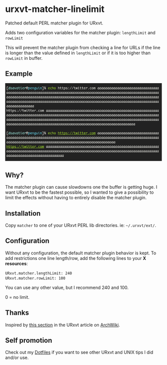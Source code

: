 # urxvt-matcher-linelimit

Patched default PERL matcher plugin for URxvt.

Adds two configuration variables for the matcher plugin: `lengthLimit` and
`rowLimit`

This will prevent the matcher plugin from checking a line for URLs if the line
is longer than the value defined in `lengthLimit` or if it is too higher than
`rowLimit` in buffer.

## Example     
![Example of line too long to trigger matcher and a regular matched line][img]

## Why?

The matcher plugin can cause slowdowns one the buffer is getting huge. I want
URxvt to be the fastest possible, so I wanted to give a possibility to limit
the effects without having to entirely disable the matcher plugin.

## Installation

Copy `matcher` to one of your URxvt PERL lib directories. ie:
`~/.urxvt/ext/`.

## Configuration

Without any configuration, the default matcher plugin behavior is kept. To add
restrictions one line length/row, add the following lines to your **X
resources**:
```
URxvt.matcher.lengthLimit: 240
URxvt.matcher.rowLimit: 100
```
You can use any other value, but I recommend 240 and 100.

0 = no limit.

## Thanks

Inspired by [this section][wiki section] in the URxvt article on
[ArchWiki][archwiki].

## Self promotion

Check out my [Dotfiles][dotfiles] if you want to see other URxvt and UNIX tips
I did and/or use.

[img]: .gh/example.png
[archwiki]: https://wiki.archlinux.org/index.php/ArchWiki:About
[wiki section]: https://wiki.archlinux.org/index.php/Rxvt-unicode#Very_long_lines_cause_slowdown
[dotfiles]: https://github.com/skielred/Dotfiles
